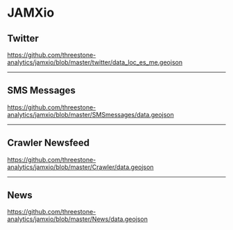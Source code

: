 JAMXio
==========

## Twitter

https://github.com/threestone-analytics/jamxio/blob/master/twitter/data_loc_es_me.geojson

---

## SMS Messages

https://github.com/threestone-analytics/jamxio/blob/master/SMSmessages/data.geojson

---

## Crawler Newsfeed

https://github.com/threestone-analytics/jamxio/blob/master/Crawler/data.geojson

---

## News

https://github.com/threestone-analytics/jamxio/blob/master/News/data.geojson
